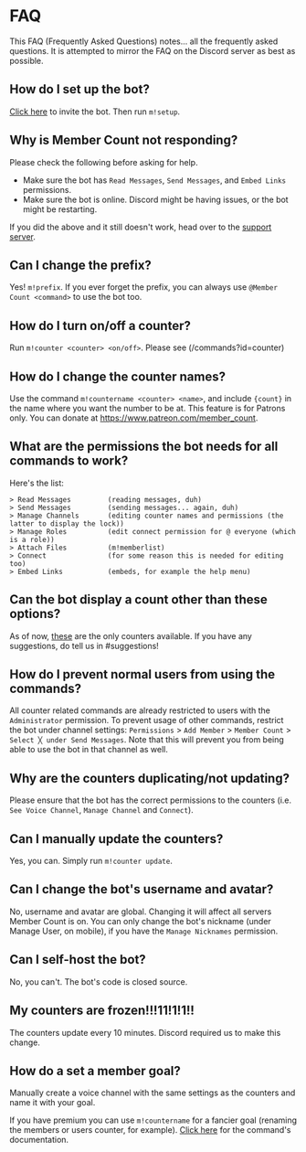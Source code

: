 # FAQ

This FAQ (Frequently Asked Questions) notes... all the frequently asked questions. It is attempted to mirror the FAQ on the Discord server as best as possible.

## How do I set up the bot?
[Click here](https://discordapp.com/api/oauth2/authorize?client_id=432533456807919639&permissions=8&scope=bot) to invite the bot. Then run `m!setup`.

## Why is Member Count not responding?
Please check the following before asking for help.
- Make sure the bot has `Read Messages`, `Send Messages`, and `Embed Links` permissions.
- Make sure the bot is online. Discord might be having issues, or the bot might be restarting.

If you did the above and it still doesn't work, head over to the [support server](https://discord.gg/dWMgWWw).

## Can I change the prefix?
Yes! `m!prefix`. If you ever forget the prefix, you can always use `@Member Count <command>` to use the bot too.

## How do I turn on/off a counter?
Run `m!counter <counter> <on/off>`. Please see (/commands?id=counter)

## How do I change the counter names?
Use the command `m!countername <counter> <name>`, and include `{count}` in the name where you want the number to be at. This feature is for Patrons only. You can donate at https://www.patreon.com/member_count.

## What are the permissions the bot needs for all commands to work?
Here's the list:
```
> Read Messages         (reading messages, duh)
> Send Messages         (sending messages... again, duh)
> Manage Channels       (editing counter names and permissions (the latter to display the lock))
> Manage Roles          (edit connect permission for @ everyone (which is a role))
> Attach Files          (m!memberlist)
> Connect               (for some reason this is needed for editing too)
> Embed Links           (embeds, for example the help menu)
```
## Can the bot display a count other than these options?
As of now, [these](/commands?id=counter) are the only counters available. If you have any suggestions, do tell us in #suggestions!

## How do I prevent normal users from using the commands?
All counter related commands are already restricted to users with the `Administrator` permission. To prevent usage of other commands, restrict the bot under channel settings: `Permissions` > `Add Member` > `Member Count` > `Select ╳ under Send Messages`.  Note that this will prevent you from being able to use the bot in that channel as well.

## Why are the counters duplicating/not updating?
Please ensure that the bot has the correct permissions to the counters (i.e. `See Voice Channel`, `Manage Channel` and `Connect`).

## Can I manually update the counters?
Yes, you can. Simply run `m!counter update`.

## Can I change the bot's username and avatar?
No, username and avatar are global. Changing it will affect all servers Member Count is on. You can only change the bot's nickname (under Manage User, on mobile), if you have the `Manage Nicknames` permission.

## Can I self-host the bot?
No, you can't. The bot's code is closed source.

## My counters are frozen!!!11!1!1!!
The counters update every 10 minutes. Discord required us to make this change.

## How do a set a member goal?
Manually create a voice channel with the same settings as the counters and name it with your goal.

If you have premium you can use `m!countername` for a fancier goal (renaming the members or users counter, for example). [Click here](/commands?id=countername) for the command's documentation.